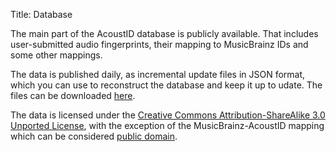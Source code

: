 Title: Database

The main part of the AcoustID database is publicly available. That includes
user-submitted audio fingerprints, their mapping to MusicBrainz IDs and
some other mappings.

The data is published daily, as incremental update files in JSON format,
which you can use to reconstruct the database and keep it up to udate.
The files can be downloaded [here](http://data.acoustid.org/).

The data is licensed under the [Creative Commons Attribution-ShareAlike 3.0
Unported License][cc], with the exception of the MusicBrainz-AcoustID mapping
which can be considered [public domain][pd].

[cc]: http://creativecommons.org/licenses/by-sa/3.0/
[pd]: http://creativecommons.org/licenses/publicdomain/
